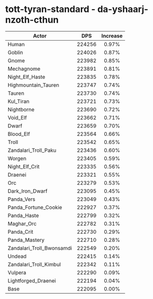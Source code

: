 # tott-tyran-standard - da-yshaarj-nzoth-cthun
| Actor | DPS | Increase |
|---|:---:|:---:|
|Human|224256|0.97%|
|Goblin|224026|0.87%|
|Gnome|223982|0.85%|
|Mechagnome|223891|0.81%|
|Night_Elf_Haste|223835|0.78%|
|Highmountain_Tauren|223747|0.74%|
|Tauren|223730|0.74%|
|Kul_Tiran|223721|0.73%|
|Nightborne|223690|0.72%|
|Void_Elf|223662|0.71%|
|Dwarf|223659|0.70%|
|Blood_Elf|223564|0.66%|
|Troll|223542|0.65%|
|Zandalari_Troll_Paku|223436|0.60%|
|Worgen|223405|0.59%|
|Night_Elf_Crit|223335|0.56%|
|Draenei|223321|0.55%|
|Orc|223279|0.53%|
|Dark_Iron_Dwarf|223095|0.45%|
|Panda_Vers|223049|0.43%|
|Panda_Fortune_Cookie|222927|0.37%|
|Panda_Haste|222799|0.32%|
|Maghar_Orc|222782|0.31%|
|Panda_Crit|222730|0.29%|
|Panda_Mastery|222710|0.28%|
|Zandalari_Troll_Bwonsamdi|222549|0.20%|
|Undead|222415|0.14%|
|Zandalari_Troll_Kimbul|222342|0.11%|
|Vulpera|222290|0.09%|
|Lightforged_Draenei|222194|0.04%|
|Base|222095|0.00%|
